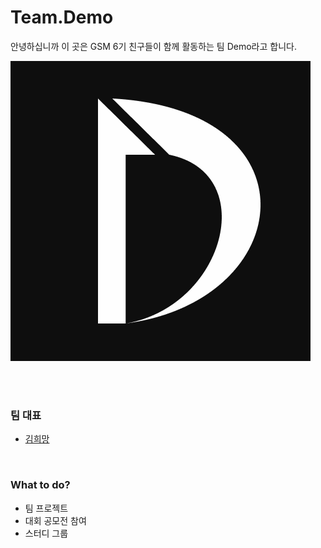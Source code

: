 # Team.Demo

안녕하십니까 이 곳은 GSM 6기 친구들이 함께 활동하는 팀 Demo라고 합니다.  
  
![Demo-Logo](./image/DEMO_LOGO.png)

<br><br>

### 팀 대표
- [김희망](https://github.com/KIMHUEMANG)

<br>

### What to do?
- 팀 프로젝트
- 대회 공모전 참여
- 스터디 그룹
